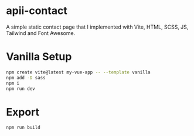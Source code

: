 # apii-contact
A simple static contact page that I implemented with Vite, HTML, SCSS, JS, Tailwind and Font Awesome.

# Vanilla Setup

``` bash
npm create vite@latest my-vue-app -- --template vanilla 
npm add -D sass
npm i
npm run dev
```

# Export

``` bash
npm run build
```
